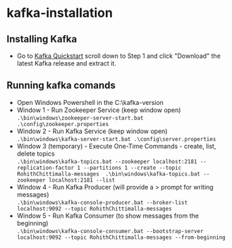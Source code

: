 # kafka-installation

## Installing Kafka

- Go to [Kafka Quickstart](https://kafka.apache.org/quickstart) scroll down to Step 1 and click "Download" the latest Kafka release and extract it. 

## Running kafka comands

- Open Windows Powershell in the C:\kafka-version
- Window 1 - Run Zookeeper Service  (keep window open)  
``.\bin\windows\zookeeper-server-start.bat .\config\zookeeper.properties ``
- Window 2 - Run Kafka Service (keep window open)  
`` .\bin\windows\kafka-server-start.bat .\config\server.properties ``
- Window 3 (temporary) - Execute One-Time Commands - create, list, delete topics   
`` .\bin\windows\kafka-topics.bat --zookeeper localhost:2181 --replication-factor 1 --partitions 1 --create --topic RohithChittimalla-messages 
.\bin\windows\kafka-topics.bat --zookeeper localhost:2181 --list ``
- Window 4 - Run Kafka Producer (will provide a > prompt for writing messages)  
`` .\bin\windows\kafka-console-producer.bat --broker-list localhost:9092 --topic RohithChittimalla-messages ``
- Window 5 - Run Kafka Consumer (to show messages from the beginning)  
`` .\bin\windows\kafka-console-consumer.bat --bootstrap-server localhost:9092 --topic RohithChittimalla-messages --from-beginning ``

